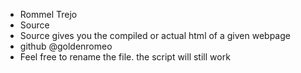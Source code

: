 *  Rommel Trejo
*  Source
*  Source gives you the compiled or actual html of a given webpage
*  github @goldenromeo
*  Feel free to rename the file. the script will still work